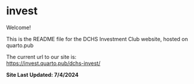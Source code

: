 # invest

Welcome!

This is the README file for the DCHS Investment Club website, hosted on quarto.pub  

The current url to our site is:  
https://invest.quarto.pub/dchs-invest/


**Site Last Updated: 7/4/2024**
